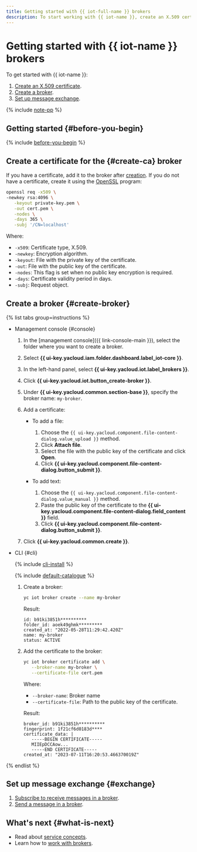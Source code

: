 ```yaml
---
title: Getting started with {{ iot-full-name }} brokers
description: To start working with {{ iot-name }}, create an X.509 certificate and a broker. Then, set up message exchange.
---
```


# Getting started with {{ iot-name }} brokers

To get started with {{ iot-name }}:

1. [Create an X.509 certificate](#create-ca).
1. [Create a broker](#create-broker).
1. [Set up message exchange](#exchange).

{% include [note-pp](../_includes/iot-core/note-pp.md) %}

## Getting started {#before-you-begin}

{% include [before-you-begin](../_tutorials/_tutorials_includes/before-you-begin.md) %}

## Create a certificate for the {#create-ca} broker

If you have a certificate, add it to the broker after [creation](#create-broker). If you do not have a certificate, create it using the [OpenSSL](https://www.openssl.org) program:

```bash
openssl req -x509 \
-newkey rsa:4096 \
   -keyout private-key.pem \
   -out cert.pem \
   -nodes \
   -days 365 \
   -subj '/CN=localhost'
```

Where:

* `-x509`: Certificate type, X.509.
* `-newkey`: Encryption algorithm.
* `-keyout`: File with the private key of the certificate.
* `-out`: File with the public key of the certificate.
* `-nodes`: This flag is set when no public key encryption is required.
* `-days`: Certificate validity period in days.
* `-subj`: Request object.

## Create a broker {#create-broker}

{% list tabs group=instructions %}

- Management console {#console}

   1. In the [management console]({{ link-console-main }}), select the folder where you want to create a broker.
   1. Select **{{ ui-key.yacloud.iam.folder.dashboard.label_iot-core }}**.
   1. In the left-hand panel, select **{{ ui-key.yacloud.iot.label_brokers }}**.
   1. Click **{{ ui-key.yacloud.iot.button_create-broker }}**.
   1. Under **{{ ui-key.yacloud.common.section-base }}**, specify the broker name: `my-broker`.
   1. Add a certificate:

      * To add a file:

         1. Choose the `{{ ui-key.yacloud.component.file-content-dialog.value_upload }}` method.
         1. Click **Attach file**.
         1. Select the file with the public key of the certificate and click **Open**.
         1. Click **{{ ui-key.yacloud.component.file-content-dialog.button_submit }}**.

      * To add text:

         1. Choose the `{{ ui-key.yacloud.component.file-content-dialog.value_manual }}` method.
         1. Paste the public key of the certificate to the **{{ ui-key.yacloud.component.file-content-dialog.field_content }}** field.
         1. Click **{{ ui-key.yacloud.component.file-content-dialog.button_submit }}**.

   1. Click **{{ ui-key.yacloud.common.create }}**.

- CLI {#cli}

   {% include [cli-install](../_includes/cli-install.md) %}

   {% include [default-catalogue](../_includes/default-catalogue.md) %}

   1. Create a broker:

      ```bash
      yc iot broker create --name my-broker
      ```

      Result:

      ```text
      id: b91ki3851h**********
      folder_id: aoek49ghmk*********
      created_at: "2022-05-28T11:29:42.420Z"
      name: my-broker
      status: ACTIVE
      ```

   1. Add the certificate to the broker:

      ```bash
      yc iot broker certificate add \
         --broker-name my-broker \
         --certificate-file cert.pem
      ```

      Where:

      * `--broker-name`: Broker name
      * `--certificate-file`: Path to the public key of the certificate.

      Result:

      ```text
      broker_id: b91ki3851h**********
      fingerprint: 1f21cf6d0183d****
      certificate_data: |
         -----BEGIN CERTIFICATE-----
         MIIEpDCCAow...
         -----END CERTIFICATE-----
      created_at: "2023-07-11T16:20:53.466370019Z"
      ```

{% endlist %}

## Set up message exchange {#exchange}

1. [Subscribe to receive messages in a broker](operations/subscribe.md#broker).
1. [Send a message in a broker](operations/publish.md#broker).

## What's next {#what-is-next}

* Read about [service concepts](concepts/index.md).
* Learn how to [work with brokers](operations/index.md#broker).
